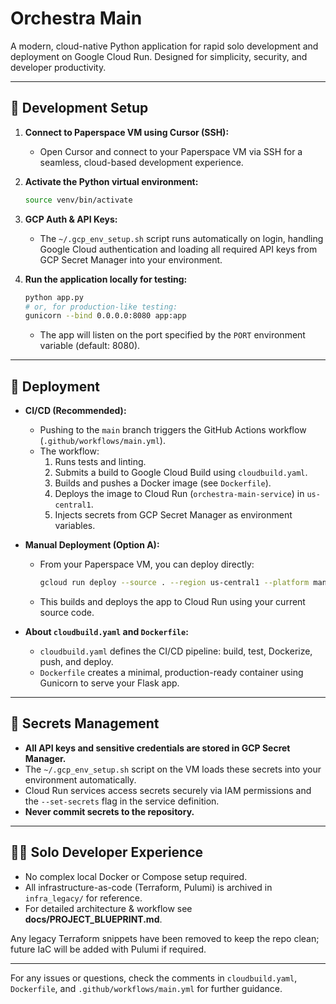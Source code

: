 # Orchestra Main

A modern, cloud-native Python application for rapid solo development and deployment on Google Cloud Run. Designed for simplicity, security, and developer productivity.

---

## 🚀 Development Setup

1. **Connect to Paperspace VM using Cursor (SSH):**
   - Open Cursor and connect to your Paperspace VM via SSH for a seamless, cloud-based development experience.

2. **Activate the Python virtual environment:**
   ```bash
   source venv/bin/activate
   ```

3. **GCP Auth & API Keys:**
   - The `~/.gcp_env_setup.sh` script runs automatically on login, handling Google Cloud authentication and loading all required API keys from GCP Secret Manager into your environment.

4. **Run the application locally for testing:**
   ```bash
   python app.py
   # or, for production-like testing:
   gunicorn --bind 0.0.0.0:8080 app:app
   ```
   - The app will listen on the port specified by the `PORT` environment variable (default: 8080).

---

## 🚢 Deployment

- **CI/CD (Recommended):**
  - Pushing to the `main` branch triggers the GitHub Actions workflow (`.github/workflows/main.yml`).
  - The workflow:
    1. Runs tests and linting.
    2. Submits a build to Google Cloud Build using `cloudbuild.yaml`.
    3. Builds and pushes a Docker image (see `Dockerfile`).
    4. Deploys the image to Cloud Run (`orchestra-main-service`) in `us-central1`.
    5. Injects secrets from GCP Secret Manager as environment variables.

- **Manual Deployment (Option A):**
  - From your Paperspace VM, you can deploy directly:
    ```bash
    gcloud run deploy --source . --region us-central1 --platform managed --allow-unauthenticated
    ```
  - This builds and deploys the app to Cloud Run using your current source code.

- **About `cloudbuild.yaml` and `Dockerfile`:**
  - `cloudbuild.yaml` defines the CI/CD pipeline: build, test, Dockerize, push, and deploy.
  - `Dockerfile` creates a minimal, production-ready container using Gunicorn to serve your Flask app.

---

## 🔐 Secrets Management

- **All API keys and sensitive credentials are stored in GCP Secret Manager.**
- The `~/.gcp_env_setup.sh` script on the VM loads these secrets into your environment automatically.
- Cloud Run services access secrets securely via IAM permissions and the `--set-secrets` flag in the service definition.
- **Never commit secrets to the repository.**

---

## 🧑‍💻 Solo Developer Experience

- No complex local Docker or Compose setup required.
- All infrastructure-as-code (Terraform, Pulumi) is archived in `infra_legacy/` for reference.
- For detailed architecture & workflow see **docs/PROJECT_BLUEPRINT.md**.

Any legacy Terraform snippets have been removed to keep the repo clean; future IaC will be added with Pulumi if required.

---

For any issues or questions, check the comments in `cloudbuild.yaml`, `Dockerfile`, and `.github/workflows/main.yml` for further guidance.
